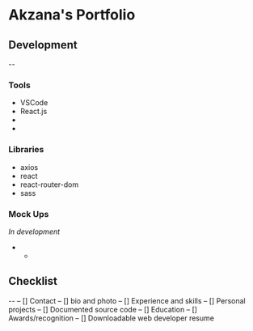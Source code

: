 # Akzana's Portfolio

## Development
--
### Tools
+ VSCode
+ React.js
+ 
+ 
### Libraries
+ axios
+ react
+ react-router-dom
+ sass
### Mock Ups
*In development*

- - 

## Checklist
--
– [] Contact 
– [] bio and photo
– [] Experience and skills
– [] Personal projects
– [] Documented source code
– [] Education
– [] Awards/recognition
– [] Downloadable web developer resume